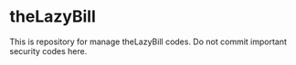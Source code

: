 # theLazyBill
This is repository for manage theLazyBill codes. Do not commit important security codes here.
